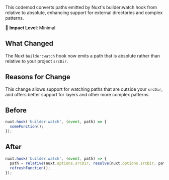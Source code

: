 This codemod converts paths emitted by Nuxt's builder:watch hook from relative to absolute, enhancing support for external directories and complex patterns.

🚦 **Impact Level**: Minimal

## What Changed

The Nuxt `builder:watch` hook now emits a path that is absolute rather than relative to your project `srcDir`.

## Reasons for Change

This change allows support for watching paths that are outside your `srcDir`, and offers better support for layers and other more complex patterns.


## Before

```jsx
nuxt.hook('builder:watch', (event, path) => {
  someFunction();
});
```

## After

```jsx
nuxt.hook('builder:watch', (event, path) => {
  path = relative(nuxt.options.srcDir, resolve(nuxt.options.srcDir, path));
  refreshFunction();
});
```
